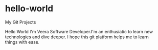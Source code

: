 # hello-world
My Git Projects

Hello World
I'm Veera Software Developer.I'm an enthusiatic to learn new technologies and dive deeper.
I hope this git platform helps me to learn things with ease.

